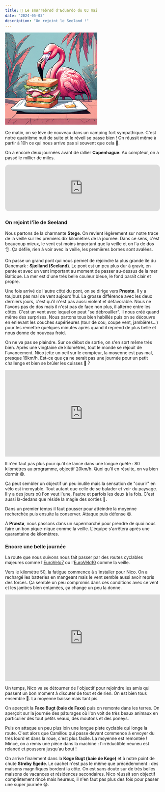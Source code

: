 ```yaml
---
title: 🥪 Le smørrebrød d'Eduardo du 03 mai
date: "2024-05-03"
description: "On rejoint le Seeland !"
---
```


![Smorrebrod d'Eduardo](../smorrebrod_eduardo.png)

Ce matin, on se lève de nouveau dans un camping fort sympathique. C'est notre quatrième nuit de suite et le réveil se passe bien ! On réussit même à partir à 10h ce qui nous arrive pas si souvent que cela 🤪.

On a encore deux journées avant de rallier **Copenhague**. Au compteur, on a passé le millier de miles.

<iframe style="border-radius:12px" src="https://open.spotify.com/embed/track/4w1lzcaoZ1IC2K5TwjalRP?utm_source=generator" width="100%" height="152" frameBorder="0" allow="autoplay; clipboard-write; encrypted-media; picture-in-picture" loading="lazy"></iframe>

### On rejoint l'île de Seeland

Nous partons de la charmante **Stege**. On revient légèrement sur notre trace de la veille sur les premiers dix kilomètres de la journée. Dans ce sens, c'est beaucoup mieux, le vent est moins important que la veille et on l'a de dos 👌. Ça défile, rien à voir avec la veille, les premières bornes sont avalées.

On passe un grand pont qui nous permet de rejoindre la plus grande île du Danemark : **Sjælland (Seeland)**. Le pont est un peu plus dur à gravir, en pente et avec un vent important au moment de passer au-dessus de la mer Baltique. La mer est d'une très belle couleur bleue, le fond paraît clair et propre.

Une fois arrivé de l'autre côté du pont, on se dirige vers **Præstø**. 
Il y a toujours pas mal de vent aujourd'hui. La grosse différence avec les deux derniers jours, c'est qu'il n'est pas aussi violent et défavorable. Nous ne l'avons pas de dos mais il n'est pas de face non plus, il alterne entre les côtés. C'est un vent avec lequel on peut "se débrouiller". Il nous créé quand même des surprises. Nous partons tous bien habillés puis on se découvre en enlevant les couches supérieures (tour de cou, coupe vent, jambières...) pour les remettre quelques minutes après quand il reprend de plus belle et nous donne de nouveau froid.

On ne va pas se plaindre. Sur ce début de sortie, on s'en sort même très bien. Après une vingtaine de kilomètres, tout le monde se réjouit de l'avancement. Nico jette un oeil sur le compteur, la moyenne est pas mal, presque 19km/h. Est-ce que ça ne serait pas une journée pour un petit challenge et bien se brûler les cuisses 🤔 ?

<div style="width: 100%; height: 0; position: relative; padding-bottom: 56%;"><iframe src="https://giphy.com/embed/pjd6Oggp5BIzJp33CK" style="top: 0; left: 0; width: 100%; height: 100%; position: absolute; border: 0;" allowfullscreen scrolling="no" allow="encrypted-media;" class="giphy-embed"></iframe></div>

Il n'en faut pas plus pour qu'il se lance dans une longue quête : 80 kilomètres au programme, objectif 20km/h. Quoi qu'il en résulte, on va bien dormir 😅.

Ça peut sembler un objectif un peu inutile mais la sensation de "courir" en vélo est incroyable. Tout autant que celle de se balader et voir du paysage. Il y a des jours où l'on veut l'une, l'autre et parfois les deux à la fois. C'est aussi là-dedans que réside la magie des sorties 🥰. 

Dans un premier temps il faut pousser pour atteindre la moyenne recherchée puis ensuite la conserver. Attaque puis défense 😆.

À **Præstø**, nous passons dans un supermarché pour prendre de quoi nous faire un bon pique-nique comme la veille. L'équipe s'arrêtera après une quarantaine de kilomètres. 

### Encore une belle journée 

La route que nous suivons nous fait passer par des routes cyclables majeures comme l'[EuroVelo7](https://fr.eurovelo.com/ev7/denmark) ou l'[EuroVélo10](https://fr.eurovelo.com/ev10) comme la veille.

Vers le kilomètre 50, la fatigue commence à s'installer pour Nico. On a rechargé les batteries en mangeant mais le vent semble aussi avoir repris des forces. Ça semble un peu compromis dans ces conditions avec ce vent et les jambes bien entamées, ça change un peu la donne.

<div style="width: 100%; height: 0; position: relative; padding-bottom: 56%;"><iframe src="https://giphy.com/embed/13J4DSqnlTYIM0" style="top: 0; left: 0; width: 100%; height: 100%; position: absolute; border: 0;" allowfullscreen scrolling="no" allow="encrypted-media;" class="giphy-embed"></iframe></div>

Un temps, Nico va se détourner de l'objectif pour rejoindre les amis qui passent un bon moment à discuter de tout et de rien. On est bien tous ensemble 🤗. La moyenne baisse mais tant pis.

On aperçoit la **Faxe Bugt (baie de Faxe)** puis on remonte dans les terres. On aperçoit sur la journée des pâturages où l'on voit de très beaux animaux en particulier des tout petits veaux, des moutons et des poneys.

Puis on attaque un peu plus loin une longue piste cyclable qui longe la route. C'est alors que Camillou qui passe devant commence à envoyer du très lourd et dans la roue, c'est plus facile. La moyenne est remontée ! Mince, on a remis une pièce dans la machine : l'irréductible neuneu est relancé et poussera jusqu'au bout !

On arrive finalement dans la **Køge Bugt (baie de Køge)** et à notre point de chute **Strøby Egede**. Le cachet n'est pas le même que précédemment : des maisons magnifiques bordent la côte. On est sans doute sur de très belles maisons de vacances et résidences secondaires. Nico réussit son objectif complètement rincé mais heureux, il n'en faut pas plus des fois pour passer une super journée 😁.